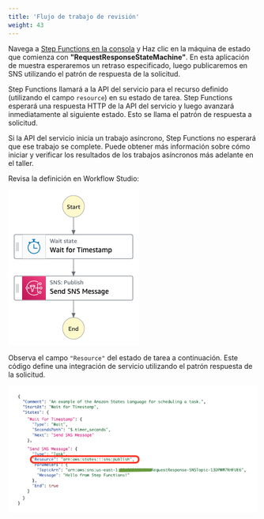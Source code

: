 ```yaml
---
title: 'Flujo de trabajo de revisión'
weight: 43
---
```


Navega a [Step Functions en la consola](https://console.aws.amazon.com/states/home) y Haz clic en la máquina de estado que comienza con **"RequestResponseStateMachine"**. En esta aplicación de muestra esperaremos un retraso especificado, luego publicaremos en SNS utilizando el patrón de respuesta de la solicitud.

Step Functions llamará a la API del servicio para el recurso definido (utilizando el campo `resource`) en su estado de tarea. Step Functions esperará una respuesta HTTP de la API del servicio y luego avanzará inmediatamente al siguiente estado. Esto se llama el patrón de respuesta a solicitud.

Si la API del servicio inicia un trabajo asíncrono, Step Functions no esperará que ese trabajo se complete. Puede obtener más información sobre cómo iniciar y verificar los resultados de los trabajos asíncronos más adelante en el taller.

Revisa la definición en Workflow Studio:

![Module 2 Workflow](/static/img/module-2/workflow.png)

Observa el campo `"Resource"` del estado de tarea a continuación. Este código define una integración de servicio utilizando el patrón respuesta de la solicitud.

![Module 2 Code](/static/img/module-2/code.png)

